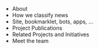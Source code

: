 - About
- How we classify news
- Site, bookmarklet, bots, apps, ...
- Project Publications
- Related Projects and Initiatives
- Meet the team
